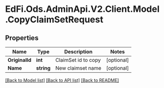 # EdFi.Ods.AdminApi.V2.Client.Model.CopyClaimSetRequest

## Properties

Name | Type | Description | Notes
------------ | ------------- | ------------- | -------------
**OriginalId** | **int** | ClaimSet id to copy | [optional] 
**Name** | **string** | New claimset name | [optional] 

[[Back to Model list]](../../README.md#documentation-for-models) [[Back to API list]](../../README.md#documentation-for-api-endpoints) [[Back to README]](../../README.md)

